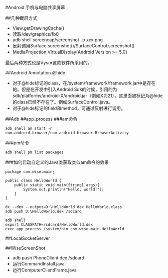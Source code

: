 #Android:手机与电脑共享屏幕

##几种截屏方式

* View.getDrawingCache()
* 读取/dev/graphics/fb0
* adb shell screencap/screenshot -p xxx.png
* 反射调用Surface.screenshot()/SurfaceControl.screenshot()
* MediaProjection,VirtualDisplay(Android Version >= 5.0）

最后两种方式也是Vysor这款软件所采用的。

##Android Annotation @hide

* 对于@hide标记的class，在/system/framework/framework.jar中是存在的。但是在开发中引入Android Sdk的时候，引用的为sdk/platforms/android-X/android.jar（例如X为21），这里面被标记为@hide的class已经不存在了。例如SurfaceControl.java。
* 对于@hide标记的field和method，可通过反射进行调用。

##Adb
##app_process
###am命令

```
adb shell am start -n com.android.browser/com.android.browser.BrowserActivity
```

###pm命令

```
adb shell pm list packages
```

###如何启动自定义的Java类获取类似am命令的效果

```
package com.wise.main;

public class HelloWorld {
    public static void main(String[]args){
        System.out.println("Hello, world!");
    }
}
```
```
dx --dex --output=D:\HelloWorld.dex HelloWorld.class
adb push D:\HelloWorld.dex /sdcard
```
```
adb shell
export CLASSPATH=/sdcard/HelloWorld.dex
exec app_process /system/bin com.wise.main.HelloWorld
```

##LocalSocketServer

##WiseScreenShot
* adb push PhoneClient.dex /sdcard
* 运行CommandInstall.java
* 运行ComputerClientFrame.java